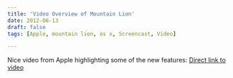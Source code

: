 ```yaml
---
title: 'Video Overview of Mountain Lion'
date: 2012-06-13
draft: false
tags: [Apple, mountain lion, os x, Screencast, Video]

---
```


Nice video from Apple highlighting some of the new features: [Direct link to video](http://youtu.be/j5BRsh8Dwgg)